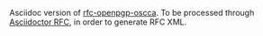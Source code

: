 Asciidoc version of [rfc-openpgp-oscca](https://github.com/riboseinc/rfc-openpgp-oscca).
To be processed through [Asciidoctor RFC](https://github.com/riboseinc/asciidoctor-rfc),
in order to generate RFC XML.
